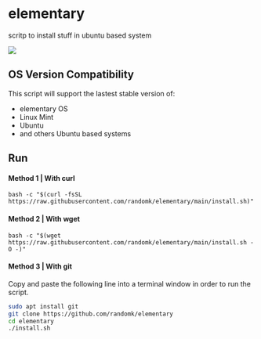 # elementary
scritp to install stuff in ubuntu based system

![](https://media.giphy.com/media/12NUbkX6p4xOO4/giphy.gif)

## OS Version Compatibility
This script will support the lastest stable version of:
- elementary OS
- Linux Mint
- Ubuntu
- and others Ubuntu based systems

## Run
#### Method 1 | With curl
```shell
bash -c "$(curl -fsSL https://raw.githubusercontent.com/randomk/elementary/main/install.sh)"
```

#### Method 2 | With wget
```shell
bash -c "$(wget https://raw.githubusercontent.com/randomk/elementary/main/install.sh -O -)"
```
#### Method 3 | With git
Copy and paste the following line into a terminal window in order to run the script.

```bash
sudo apt install git
git clone https://github.com/randomk/elementary
cd elementary
./install.sh
```
